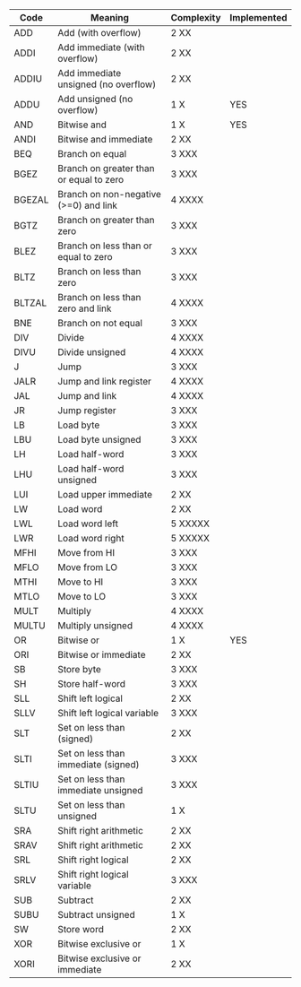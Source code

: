 

Code  |   Meaning                                 | Complexity  | Implemented
------|-------------------------------------------|-------------|--------------
ADD   |  Add (with overflow)                      | 2  XX       |
ADDI  |  Add immediate (with overflow)            | 2  XX       |
ADDIU |  Add immediate unsigned (no overflow)     | 2  XX       |
ADDU  |  Add unsigned (no overflow)               | 1  X        | YES
AND   |  Bitwise and                              | 1  X        | YES
ANDI  |  Bitwise and immediate                    | 2  XX       |
BEQ   |  Branch on equal                          | 3  XXX      |
BGEZ  |  Branch on greater than or equal to zero  | 3  XXX      |
BGEZAL|  Branch on non-negative (>=0) and link    | 4  XXXX     |
BGTZ  |  Branch on greater than zero              | 3  XXX      |
BLEZ  |  Branch on less than or equal to zero     | 3  XXX      |
BLTZ  |  Branch on less than zero                 | 3  XXX      |
BLTZAL|  Branch on less than zero and link        | 4  XXXX     |
BNE   |  Branch on not equal                      | 3  XXX      |
DIV   |  Divide                                   | 4  XXXX     |
DIVU  |  Divide unsigned                          | 4  XXXX     |
J     |  Jump                                     | 3  XXX      |
JALR  |  Jump and link register                   | 4  XXXX     |
JAL   |  Jump and link                            | 4  XXXX     |
JR    |  Jump register                            | 3  XXX      |
LB    |  Load byte                                | 3  XXX      |
LBU   |  Load byte unsigned                       | 3  XXX      |
LH    |  Load half-word                           | 3  XXX      | 
LHU   |  Load half-word unsigned                  | 3  XXX      | 
LUI   |  Load upper immediate                     | 2  XX       |
LW    |  Load word                                | 2  XX       |
LWL   |  Load word left                           | 5  XXXXX    |
LWR   |  Load word right                          | 5  XXXXX    |
MFHI  |  Move from HI                             | 3  XXX      |
MFLO  |  Move from LO                             | 3  XXX      |
MTHI  |  Move to HI                               | 3  XXX      |
MTLO  |  Move to LO                               | 3  XXX      |
MULT  |  Multiply                                 | 4  XXXX     |
MULTU |  Multiply unsigned                        | 4  XXXX     |
OR    |  Bitwise or                               | 1  X        | YES
ORI   |  Bitwise or immediate                     | 2  XX       |
SB    |  Store byte                               | 3  XXX      |
SH    |  Store half-word                          | 3  XXX      |
SLL   |  Shift left logical                       | 2  XX       |
SLLV  |  Shift left logical variable              | 3  XXX      | 
SLT   |  Set on less than (signed)                | 2  XX       |
SLTI  |  Set on less than immediate (signed)      | 3  XXX      |
SLTIU |  Set on less than immediate unsigned      | 3  XXX      |
SLTU  |  Set on less than unsigned                | 1  X        |
SRA   |  Shift right arithmetic                   | 2  XX       |
SRAV  |  Shift right arithmetic                   | 2  XX       |
SRL   |  Shift right logical                      | 2  XX       |
SRLV  |  Shift right logical variable             | 3  XXX      | 
SUB   |  Subtract                                 | 2  XX       |
SUBU  |  Subtract unsigned                        | 1  X        |
SW    |  Store word                               | 2  XX       |
XOR   |  Bitwise exclusive or                     | 1  X        |
XORI  |  Bitwise exclusive or immediate           | 2  XX       |
